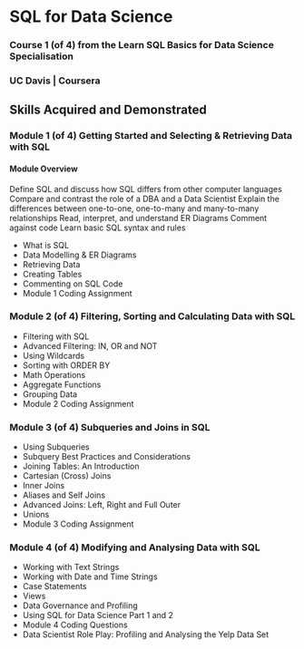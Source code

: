 # SQL for Data Science 

### Course 1 (of 4) from the Learn SQL Basics for Data Science Specialisation
### UC Davis | Coursera

## Skills Acquired and Demonstrated

### Module 1 (of 4) Getting Started and Selecting & Retrieving Data with SQL

#### Module Overview
Define SQL and discuss how SQL differs from other computer languages
Compare and contrast the role of a DBA and a Data Scientist
Explain the differences between one-to-one, one-to-many and many-to-many relationships
Read, interpret, and understand ER Diagrams
Comment against code
Learn basic SQL syntax and rules

 - What is SQL
 - Data Modelling & ER Diagrams
 - Retrieving Data
 - Creating Tables
 - Commenting on SQL Code
 - Module 1 Coding Assignment

### Module 2 (of 4) Filtering, Sorting and Calculating Data with SQL
 - Filtering with SQL
 - Advanced Filtering: IN, OR and NOT
 - Using Wildcards
 - Sorting with ORDER BY
 - Math Operations
 - Aggregate Functions
 - Grouping Data
 - Module 2 Coding Assignment

### Module 3 (of 4) Subqueries and Joins in SQL
 - Using Subqueries
 - Subquery Best Practices and Considerations
 - Joining Tables: An Introduction
 - Cartesian (Cross) Joins
 - Inner Joins
 - Aliases and Self Joins
 - Advanced Joins: Left, Right and Full Outer
 - Unions
 - Module 3 Coding Assignment

### Module 4 (of 4) Modifying and Analysing Data with SQL
 - Working with Text Strings
 - Working with Date and Time Strings
 - Case Statements
 - Views
 - Data Governance and Profiling
 - Using SQL for Data Science Part 1 and 2
 - Module 4 Coding Questions
 - Data Scientist Role Play: Profiling and Analysing the Yelp Data Set

